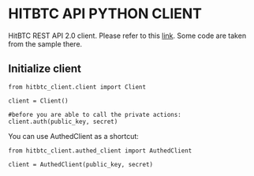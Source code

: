 # HITBTC API PYTHON CLIENT

HitBTC REST API 2.0 client. Please refer to this [link](https://github.com/hitbtc-com/hitbtc-api). Some code are taken from the sample there.

## Initialize client

```
from hitbtc_client.client import Client

client = Client() 

#before you are able to call the private actions:
client.auth(public_key, secret)

```

You can use AuthedClient as a shortcut:

```
from hitbtc_client.authed_client import AuthedClient

client = AuthedClient(public_key, secret)
```


